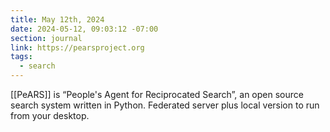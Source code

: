 ```yaml
---
title: May 12th, 2024
date: 2024-05-12, 09:03:12 -07:00
section: journal
link: https://pearsproject.org
tags:
  - search
---
```

[[PeARS]] is “People's Agent for Reciprocated Search”, an open source search system written in Python. Federated server plus local version to run from your desktop. 
